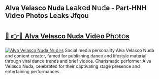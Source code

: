## Alva Velasco Nuda Le𝚊k𝚎d N𝚞𝚍e - Part-HNH Vid𝚎o Photos Le𝚊ks Jfqou

# <h2><a href="http://fbffgv.evod.top/?m=Alva+Velasco+Nuda">🔗 👉🔴 Alva Velasco Nuda Vid𝚎o Ph𝚘t𝚘s</a></h2>

[![Alva Velasco Nuda N𝚞d𝚎s](https://i.imgur.com/8V9OHl7.gif)](http://fbffgv.evod.top/?m=Alva+Velasco+Nuda)
Social media personality Alva Velasco Nuda and content creator, famed for publishing dance and lifestyle material through viral dance trends and brief videos. Charismatic performer Alva Velasco Nuda, celebrated for their captivating stage presence and entertaining performances. 
